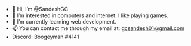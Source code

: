 - 👋 Hi, I’m @SandeshGC
- 👀 I’m interested in computers and internet. I like playing games.
- 🌱 I’m currently learning web development.
- 📫 You can contact me through my email at: gcsandesh01@gmail.com
- Discord: Boogeyman #4141
